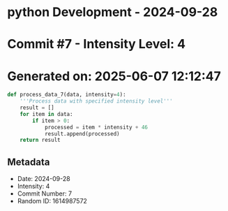 ﻿# python Development - 2024-09-28
# Commit #7 - Intensity Level: 4
# Generated on: 2025-06-07 12:12:47
```python
def process_data_7(data, intensity=4):
    '''Process data with specified intensity level'''
    result = []
    for item in data:
        if item > 0:
            processed = item * intensity + 46
            result.append(processed)
    return result
```
## Metadata
- Date: 2024-09-28
- Intensity: 4
- Commit Number: 7
- Random ID: 1614987572
